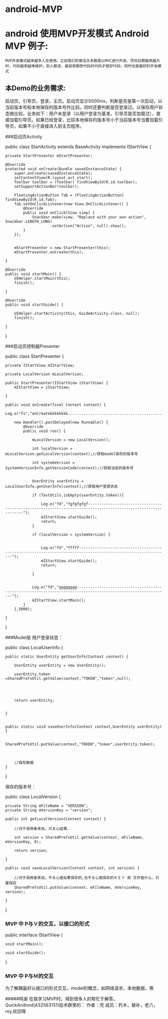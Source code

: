 # android-MVP
android 使用MVP开发模式
Android MVP 例子:
=====================
    MVP开发模式越来越多人在使用。之前我们的做法太多数是以MVC进行开发。项目后期越来越大时，代码越来越难维护。别人都说，最容易删除代码的代码才是好代码，同时也是最好的开发模式
本Demo的业务需求:
------------------------------------
   启动页，引导页，登录，主页。启动页显示5000ms，判断是否是第一次启动，以当前版本号和本地保存的版本号作比较。同时还要判断是否登录过。以保存用户状态做比较。业务如下：用户未登录（以用户登录为基准，引导页是否加载过），直接加载引导页。如果已经登录，比较本地保存的版本号小于当前版本号当要加载引导页，如果不小于直接进入到主页程序。

###启动页Activity

public class StartActivity extends BaseActivity implements IStartView {

    private StartPresenter mStartPresenter;

    @Override
    protected void onCreate(Bundle savedInstanceState) {
        super.onCreate(savedInstanceState);
        setContentView(R.layout.act_start);
        Toolbar toolbar = (Toolbar) findViewById(R.id.toolbar);
        setSupportActionBar(toolbar);

        FloatingActionButton fab = (FloatingActionButton) findViewById(R.id.fab);
        fab.setOnClickListener(new View.OnClickListener() {
            @Override
            public void onClick(View view) {
                Snackbar.make(view, "Replace with your own action", Snackbar.LENGTH_LONG)
                        .setAction("Action", null).show();
            }
        });


        mStartPresenter = new StartPresenter(this);
        mStartPresenter.onCreate(this);

    }

    @Override
    public void startMain() {
        UIHelper.startMain(this);
        finish();

    }

    @Override
    public void startGuide() {

        UIHelper.startActivity(this, GuideActivity.class, null);
        finish();

    }
}


###启动页控制器Presenter


public class StartPresenter {

    private IStartView mIStartView;

    private LocalVersion mLocalVersion;

    public StartPresenter(IStartView iStartView) {
        mIStartView = iStartView;

    }

    public void onCreate(final Context context) {
        Log.e("fs","onCreatekkkkkkkk......................................................................................................");

        new Handler().postDelayed(new Runnable() {
            @Override
            public void run() {

                mLocalVersion = new LocalVersion();

                int localVersion = mLocalVersion.getLocalVersion(context);//获取model保存的版本号

                int systemVersion = SystemVersionInfo.getVersionCode(context);//获取当前的版本号


                UserEntity userEntity = LocalUserInfo.getUserInfo(context);//获取用户登录状态

                if (TextUtils.isEmpty(userEntity.token)){

                    Log.e("fd","fgfgfgfgf---------------------------------------------------------------------------------------------------------------");
                    mIStartView.startGuide();
                    return;
                }

                if (localVersion < systemVersion) {


                    Log.e("fd","fffff--------------------------------------------------------------------------------------------------------------");
                    mIStartView.startGuide();
                    return;

                }


                Log.e("fd","gggggggg---------------------------------------------------------------------------------------------------------------");
                mIStartView.startMain();
            }
        },5000);

    }
}

###Model层
用户登录状态：

public class LocalUserInfo {


    public static UserEntity getUserInfo(Context context) {

        UserEntity userEntity = new UserEntity();

        userEntity.token =SharedPrefsUtil.getValue(context,"TOKEN","token",null);




        return userEntity;


    }


    public static void saveUserInfo(Context context,UserEntity userEntity) {

        SharedPrefsUtil.putValue(context,"TOKEN","token",userEntity.token);



        //保存数据
    }


}

保存的版本号：

public class LocalVersion {


    private String mFileName = "VERSION";
    private String mVersionKey = "version";

    public int getLocalVersion(Context context) {

        //对于调用者来说。只关心结果。

        int version = SharedPrefsUtil.getValue(context, mFileName, mVersionKey, 0);

        return version;

    }

    public void saveLocalVersion(Context context, int version) {

        //对于调用者来说。不关心是如果保存的,也不关心我保存的ＫＥＹ 和 文件是什么。只要保存
        SharedPrefsUtil.putValue(context, mFileName, mVersionKey, version);

    }

}
### MVP 中 P与Ｖ的交互，以接口的形式
public interface IStartView {

    void startMain();

    void startGuide();
}

### MVP 中 P与Ｍ的交互
为了解耦最好以接口的形式交互。model的概念，如网络请求，本地数据，等

#####鸣谢
在我学习MVP时。得到很多人的帮忙于解答。
QuickAndroid(432563131)技术群里的：
作者：壳
成员：朽木，替补，老八，roy,轮回等
